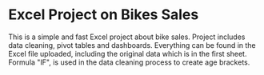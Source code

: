 # Excel Project on Bikes Sales

This is a simple and fast Excel project about bike sales. Project includes data cleaning, pivot tables and dashboards. Everything can be found in the Excel file uploaded, including the original data which is in the first sheet. Formula "IF", is used in the data cleaning process to create age brackets.
